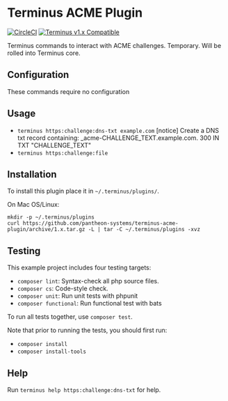 # Terminus ACME Plugin

[![CircleCI](https://circleci.com/gh/pantheon-systems/terminus-acme-plugin.svg?style=shield)](https://circleci.com/gh/pantheon-systems/terminus-acme-plugin)
[![Terminus v1.x Compatible](https://img.shields.io/badge/terminus-v1.x-green.svg)](https://github.com/pantheon-systems/terminus-secrets-plugin/tree/1.x)

Terminus commands to interact with ACME challenges. Temporary. Will be rolled into Terminus core.

## Configuration

These commands require no configuration

## Usage
* `terminus https:challenge:dns-txt example.com`
 [notice] Create a DNS txt record containing:
_acme-CHALLENGE_TEXT.example.com. 300 IN TXT "CHALLENGE_TEXT"
* `terminus https:challenge:file`

## Installation
To install this plugin place it in `~/.terminus/plugins/`.

On Mac OS/Linux:
```
mkdir -p ~/.terminus/plugins
curl https://github.com/pantheon-systems/terminus-acme-plugin/archive/1.x.tar.gz -L | tar -C ~/.terminus/plugins -xvz
```

## Testing
This example project includes four testing targets:

* `composer lint`: Syntax-check all php source files.
* `composer cs`: Code-style check.
* `composer unit`: Run unit tests with phpunit
* `composer functional`: Run functional test with bats

To run all tests together, use `composer test`.

Note that prior to running the tests, you should first run:
* `composer install`
* `composer install-tools`

## Help
Run `terminus help https:challenge:dns-txt` for help.
